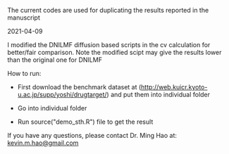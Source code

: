 The current codes are used for duplicating the results reported in the manuscript

2021-04-09

I modified the DNILMF diffusion based scripts in the cv calculation for better/fair comparison. Note the modified scipt may give the results lower than the original one for DNILMF

How to run:

- First download the benchmark dataset at (http://web.kuicr.kyoto-u.ac.jp/supp/yoshi/drugtarget/) and put them into individual folder

- Go into individual folder

- Run source("demo_sth.R") file to get the result


If you have any questions, please contact Dr. Ming Hao at: kevin.m.hao@gmail.com
